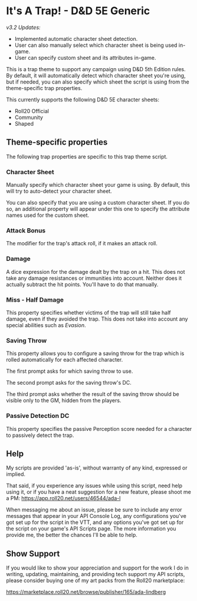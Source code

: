 # It's A Trap! - D&D 5E Generic

_v3.2 Updates:_

* Implemented automatic character sheet detection.
* User can also manually select which character sheet is being used in-game.
* User can specify custom sheet and its attributes in-game.

This is a trap theme to support any campaign using D&D 5th Edition rules.
By default, it will automatically detect which character sheet you're using,
but if needed, you can also specify which sheet the script is using from the
theme-specific trap properties.

This currently supports the following D&D 5E character sheets:

* Roll20 Official
* Community
* Shaped

## Theme-specific properties
The following trap properties are specific to this trap theme script.

### Character Sheet
Manually specify which character sheet your game is using. By default, this
will try to auto-detect your character sheet.

You can also specify that you are using a custom character sheet. If you do so,
an additional property will appear under this one to specify the attribute
names used for the custom sheet.

### Attack Bonus
The modifier for the trap's attack roll, if it makes an attack roll.

### Damage
A dice expression for the damage dealt by the trap on a hit. This does not
take any damage resistances or immunities into account. Neither does it
actually subtract the hit points. You'll have to do that manually.

### Miss - Half Damage
This property specifies whether victims of the trap will still take half damage,
even if they avoided the trap. This does not take into account any special
abilities such as _Evasion_.

### Saving Throw
This property allows you to configure a saving throw for the trap which is
rolled automatically for each affected character.

The first prompt asks for which saving throw to use.

The second prompt asks for the saving throw's DC.

The third prompt asks whether the result of the saving throw should be visible
only to the GM, hidden from the players.

### Passive Detection DC
This property specifies the passive Perception score needed for a character to
passively detect the trap.

## Help

My scripts are provided 'as-is', without warranty of any kind, expressed or implied.

That said, if you experience any issues while using this script,
need help using it, or if you have a neat suggestion for a new feature,
please shoot me a PM:
https://app.roll20.net/users/46544/ada-l

When messaging me about an issue, please be sure to include any error messages that
appear in your API Console Log, any configurations you've got set up for the
script in the VTT, and any options you've got set up for the script on your
game's API Scripts page. The more information you provide me, the better the
chances I'll be able to help.

## Show Support

If you would like to show your appreciation and support for the work I do in writing,
updating, maintaining, and providing tech support my API scripts,
please consider buying one of my art packs from the Roll20 marketplace:

https://marketplace.roll20.net/browse/publisher/165/ada-lindberg
